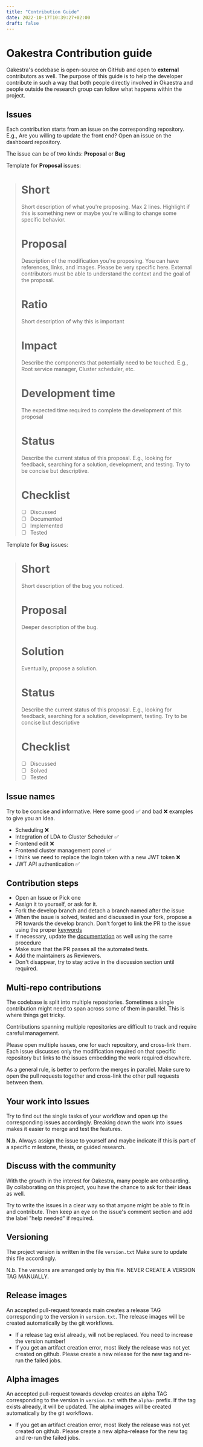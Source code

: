 ```yaml
---
title: "Contribution Guide"
date: 2022-10-17T10:39:27+02:00
draft: false
---
```


# Oakestra Contribution guide  

Oakestra's codebase is open-source on GitHub and open to **external** contributors as well. The purpose of this guide is to help the developer contribute in such a way that both people directly involved in Okaestra and people outside the research group can follow what happens within the project. 

## Issues

Each contribution starts from an issue on the corresponding repository. E.g., Are you willing to update the front end? Open an issue on the dashboard repository. 

The issue can be of two kinds: **Proposal** or **Bug** 

Template for **Proposal** issues:



> # Short
> Short description of what you're proposing. Max 2 lines. Highlight if this is something new or maybe you're willing to change some specific behavior. 
>
> # Proposal
> Description of the modification you're proposing. You can have references, links, and images. Please be very specific here. External contributors must be able to understand the context and the goal of the proposal.
>
> # Ratio
> Short description of why this is important
>
> # Impact
> Describe the components that potentially need to be touched. E.g., Root service manager, Cluster scheduler, etc. 
>
> # Development time
> The expected time required to complete the development of this proposal 
>
> # Status
> Describe the current status of this proposal. E.g., looking for feedback, searching for a solution, development, and testing. Try to be concise but descriptive.
>
> # Checklist
> 
> - [ ] Discussed
> - [ ] Documented
> - [ ] Implemented
> - [ ] Tested

	
Template for **Bug** issues:

>
> # Short
> Short description of the bug you noticed.
> 
> # Proposal
> Deeper description of the bug.
> 
> # Solution
> Eventually, propose a solution.
> 
> # Status
> Describe the current status of this proposal. E.g., looking for feedback, searching for a solution, development, testing. Try to be concise but descriptive
>
> # Checklist 
> 
> - [ ] Discussed
> - [ ] Solved
> - [ ] Tested
## Issue names

Try to be concise and informative. Here some good ✅ and bad ❌ examples to give you an idea.

- Scheduling  ❌
- Integration of LDA to Cluster Scheduler ✅
- Frontend edit ❌
- Frontend cluster management panel ✅
- I think we need to replace the login token with a new JWT token ❌
- JWT API authentication ✅

## Contribution steps

- Open an Issue or Pick one
- Assign it to yourself, or ask for it. 
- Fork the develop branch and detach a branch named after the issue
- When the issue is solved, tested and discussed in your fork, propose a PR towards the develop branch. Don't forget to link the PR to the issue using the proper [keywords](https://docs.github.com/en/issues/tracking-your-work-with-issues/linking-a-pull-request-to-an-issue)
- If necessary, update the [documentation](https://github.com/oakestra/documentation) as well using the same procedure
- Make sure that the PR passes all the automated tests.
- Add the maintainers as Reviewers.
- Don't disappear, try to stay active in the discussion section until required. 

## Multi-repo contributions

The codebase is split into multiple repositories. Sometimes a single contribution might need to span across some of them in parallel. This is where things get tricky. 

Contributions spanning multiple repositories are difficult to track and require careful management. 

Please open multiple issues, one for each repository, and cross-link them. Each issue discusses only the modification required on that specific repository but links to the issues embedding the work required elsewhere. 

As a general rule, is better to perform the merges in parallel.
Make sure to open the pull requests together and cross-link the other pull requests between them.

## Your work into Issues
 
Try to find out the single tasks of your workflow and open up the corresponding issues accordingly. 
Breaking down the work into issues makes it easier to merge and test the features.  

**N.b.** Always assign the issue to yourself and maybe indicate if this is part of a specific milestone, thesis, or guided research. 

## Discuss with the community 

With the growth in the interest for Oakestra, many people are onboarding. By collaborating on this project, you have the chance to ask for their ideas as well.

Try to write the issues in a clear way so that anyone might be able to fit in and contribute. 
Then keep an eye on the issue's comment section and add the label "help needed" if required. 

## Versioning

The project version is written in the file `version.txt` 
Make sure to update this file accordingly. 

N.b. The versions are amanged only by this file. NEVER CREATE A VERSION TAG MANUALLY. 

## Release images

An accepted pull-request towards main creates a release TAG corresponding to the version in `version.txt`. 
The release images will be created automatically by the git workflows. 

- If a release tag exist already, will not be replaced. You need to increase the version number! 
- If you get an artifact creation error, most likely the release was not yet created on github. Please create a new release for the new tag and re-run the failed jobs. 

## Alpha images

An accepted pull-request towards develop creates an alpha TAG corresponding to the version in `version.txt` with the `alpha-` prefix. If the tag exists already, it will be updated. 
The alpha images will be created automatically by the git workflows. 

- If you get an artifact creation error, most likely the release was not yet created on github. Please create a new alpha-release for the new tag and re-run the failed jobs. 
